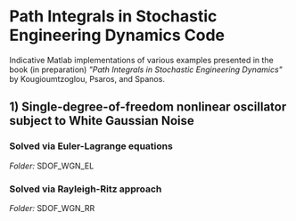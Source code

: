 # Path Integrals in Stochastic Engineering Dynamics Code

Indicative Matlab implementations of various examples presented in the book (in preparation) *"Path Integrals in Stochastic Engineering Dynamics"* by Kougioumtzoglou, Psaros, and Spanos.

## 1) Single-degree-of-freedom nonlinear oscillator subject to White Gaussian Noise

### Solved via Euler-Lagrange equations
*Folder:* SDOF_WGN_EL

### Solved via Rayleigh-Ritz approach
*Folder:* SDOF_WGN_RR
 
